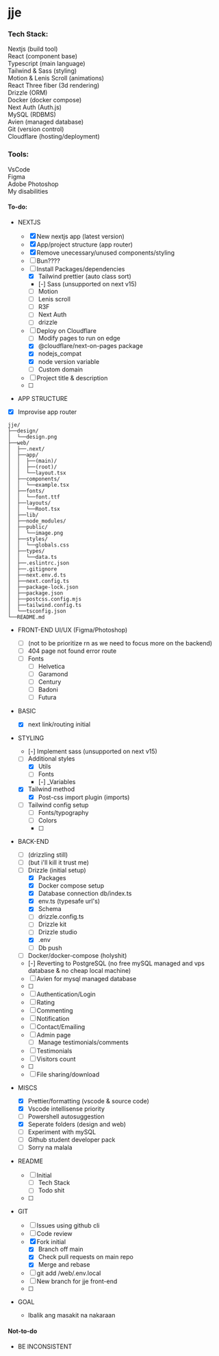 # jje

### Tech Stack:

Nextjs (build tool) </br>
React (component base) </br>
Typescript (main language) </br>
Tailwind & Sass (styling) </br>
Motion & Lenis Scroll (animations) </br>
React Three fiber (3d rendering) </br>
Drizzle (ORM) </br>
Docker (docker compose) </br>
Next Auth (Auth.js) </br>
MySQL (RDBMS) </br>
Avien (managed database) </br>
Git (version control) </br>
Cloudflare (hosting/deployment) </br>

### Tools:

VsCode </br>
Figma </br>
Adobe Photoshop </br>
My disabilities </br>

#### To-do:

- NEXTJS

  - [x] New nextjs app (latest version)
  - [x] App/project structure (app router)
  - [x] Remove unecessary/unused components/styling
  - [ ] Bun????
  - [ ] Install Packages/dependencies
    - [x] Tailwind prettier (auto class sort)
    - [-] Sass (unsupported on next v15)
    - [ ] Motion
    - [ ] Lenis scroll
    - [ ] R3F
    - [ ] Next Auth
    - [ ] drizzle
  - [ ] Deploy on Cloudflare
    - [ ] Modify pages to run on edge
    - [x] @cloudflare/next-on-pages package
    - [x] nodejs_compat
    - [x] node version variable
    - [ ] Custom domain
  - [ ] Project title & description
  - [ ]

- APP STRUCTURE
- [x] Improvise app router

```
jje/
├──design/
│  └──design.png
├──web/
│  ├──.next/
│  ├──app/
│  │  ├──(main)/
│  │  ├──(root)/
│  │  └──layout.tsx
│  ├──components/
│  │  └──example.tsx
│  ├──fonts/
│  │  └──font.ttf
│  ├──layouts/
│  │  └──Root.tsx
│  ├──lib/
│  ├──node_modules/
│  ├──public/
│  │  └──image.png
│  ├──styles/
│  │  └──globals.css
│  ├──types/
│  │  └──data.ts
│  ├──.eslintrc.json
│  ├──.gitignore
│  ├──next.env.d.ts
│  ├──next.config.ts
│  ├──package-lock.json
│  ├──package.json
│  ├──postcss.config.mjs
│  ├──tailwind.config.ts
│  └──tsconfig.json
└──README.md
```

- FRONT-END UI/UX (Figma/Photoshop)

  - [ ] (not to be prioritize rn as we need to focus more on the backend)
  - [ ] 404 page not found error route
  - [ ] Fonts
    - [ ] Helvetica
    - [ ] Garamond
    - [ ] Century
    - [ ] Badoni
    - [ ] Futura

- BASIC

  - [x] next link/routing initial

- STYLING

  - [-] Implement sass (unsupported on next v15)
  - [ ] Additional styles
    - [x] Utils
    - [ ] Fonts
    - [-] \_Variables
  - [x] Tailwind method
    - [x] Post-css import plugin (imports)
  - [ ] Tailwind config setup
    - [ ] Fonts/typography
    - [ ] Colors
    - [ ]

- BACK-END

  - [ ] (drizzling still)
  - [ ] (but i'll kill it trust me)
  - [ ] Drizzle (initial setup)
    - [x] Packages
    - [x] Docker compose setup
    - [x] Database connection db/index.ts
    - [x] env.ts (typesafe url's)
    - [x] Schema
    - [ ] drizzle.config.ts
    - [ ] Drizzle kit
    - [ ] Drizzle studio
    - [x] .env
    - [ ] Db push
  - [ ] Docker/docker-compose (holyshit)
  - [-] Reverting to PostgreSQL (no free mySQL managed and vps database & no cheap local machine)
  - [ ] Avien for mysql managed database
  - [ ]
  - [ ] Authentication/Login
  - [ ] Rating
  - [ ] Commenting
  - [ ] Notification
  - [ ] Contact/Emailing
  - [ ] Admin page
    - [ ] Manage testimonials/comments
  - [ ] Testimonials
  - [ ] Visitors count
  - [ ]
  - [ ] File sharing/download

- MISCS

  - [x] Prettier/formatting (vscode & source code)
  - [x] Vscode intellisense priority
  - [ ] Powershell autosuggestion
  - [x] Seperate folders (design and web)
  - [ ] Experiment with mySQL
  - [ ] Github student developer pack
  - [ ] Sorry na malala

- README

  - [ ] Initial
    - [ ] Tech Stack
    - [ ] Todo shit
  - [ ]

- GIT

  - [ ] Issues using github cli
  - [ ] Code review
  - [x] Fork initial
    - [x] Branch off main
    - [x] Check pull requests on main repo
    - [x] Merge and rebase
  - [ ] git add /web/.env.local
  - [ ] New branch for jje front-end
  - [ ]

- GOAL

  - Ibalik ang masakit na nakaraan

#### Not-to-do

- BE INCONSISTENT
